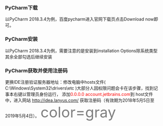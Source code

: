 ### PyCharm下载
以PyCharm 2018.3.4为例，百度pycharm进入官网下载页点击Download now即可。

### PyCharm安装
以PyCharm 2018.3.4为例，需要注意的是安装到installation Options除系统类型其余全部勾选后继续安装

### PyCharm获取并使用注册码
更换IDE注册验证服务器地址：修改电脑中hosts文件( C:\Windows\System32\drivers\etc )大部分人因权限问题会卡在该步骤，找到记事本右键以管理员身份运行，
添加<font color=red>0.0.0.0 account.jetbrains.com</font>到 host文件中，进入网站 http://idea.lanyus.com/ 获取注册码（有效期为2018年5月5日至2019年5月4日）。
<font color=gray size=72>color=gray</font>